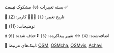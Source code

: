 بسته تغییرات `{0}` مشکوک **نیست** ✅ 

📅 تاریخ تغییر: `{1}`
🧑🏽‍💻 کاربر: [{2}]({3})

📃 توضیحات: {11}


⏫ اضافه‌شده: `{4}`
↔️ تغییر پیداکرده: `{5}`
⏬ حذف شده: `{6}`

 📎 لینک‌های مرتبط: [OSM]({7}), [OSMcha]({8}), [OSMvis]({9}), [Achavi]({10})